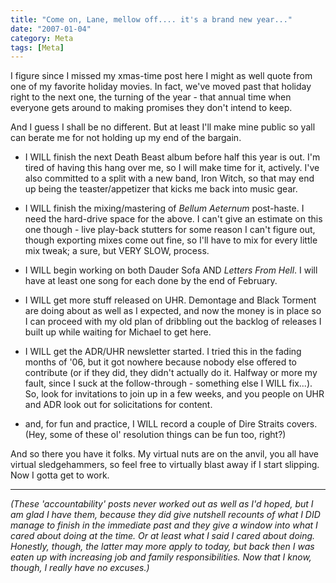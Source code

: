 ```yaml
---
title: "Come on, Lane, mellow off.... it's a brand new year..."
date: "2007-01-04"
category: Meta
tags: [Meta]
---
```


I figure since I missed my xmas-time post here I might as well quote from one of my favorite holiday movies. In fact, we've moved past that holiday right to the next one, the turning of the year - that annual time when everyone gets around to making promises they don't intend to keep.

And I guess I shall be no different. But at least I'll make mine public so yall can berate me for not holding up my end of the bargain.

- I WILL finish the next Death Beast album before half this year is out. I'm tired of having this hang over me, so I will make time for it, actively. I've also committed to a split with a new band, Iron Witch, so that may end up being the teaster/appetizer that kicks me back into music gear.

- I WILL finish the mixing/mastering of *Bellum Aeternum* post-haste. I need the hard-drive space for the above. I can't give an estimate on this one though - live play-back stutters for some reason I can't figure out, though exporting mixes come out fine, so I'll have to mix for every little mix tweak; a sure, but VERY SLOW, process.

- I WILL begin working on both Dauder Sofa AND *Letters From Hell*. I will have at least one song for each done by the end of February.

- I WILL get more stuff released on UHR. Demontage and Black Torment are doing about as well as I expected, and now the money is in place so I can proceed with my old plan of dribbling out the backlog of releases I built up while waiting for Michael to get here.

- I WILL get the ADR/UHR newsletter started. I tried this in the fading months of '06, but it got nowhere because nobody else offered to contribute (or if they did, they didn't actually do it. Halfway or more my fault, since I suck at the follow-through - something else I WILL fix...). So, look for invitations to join up in a few weeks, and you people on UHR and ADR look out for solicitations for content.

- and, for fun and practice, I WILL record a couple of Dire Straits covers. (Hey, some of these ol' resolution things can be fun too, right?)

And so there you have it folks. My virtual nuts are on the anvil, you all have virtual sledgehammers, so feel free to virtually blast away if I start slipping. Now I gotta get to work.

***

*(These 'accountability' posts never worked out as well as I'd hoped, but I am glad I have them, because they did give nutshell recounts of what I DID manage to finish in the immediate past and they give a window into what I cared about doing at the time. Or at least what I said I cared about doing. Honestly, though, the latter may more apply to today, but back then I was eaten up with increasing job and family responsibilities. Now that I know, though, I really have no excuses.)*
